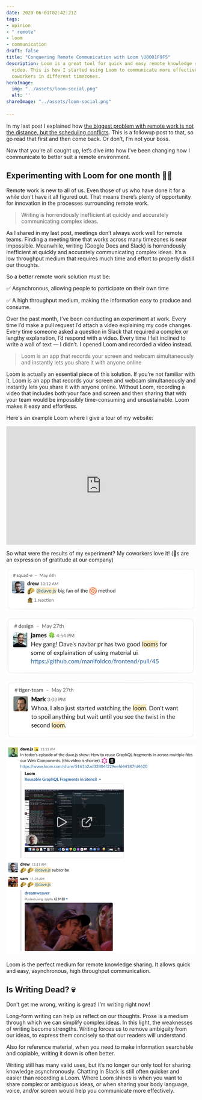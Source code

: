```yaml
---
date: 2020-06-01T02:42:21Z
tags:
- opinion
- " remote"
- loom
- communication
draft: false
title: "Conquering Remote Communication with Loom \U0001F9F5"
description: Loom is a great tool for quick and easy remote knowledge sharing with
  video. This is how I started using Loom to communicate more effectively with my
  coworkers in different timezones.
heroImage:
  img: "../assets/loom-social.png"
  alt: ''
shareImage: "../assets/loom-social.png"

---
```

In my last post I explained how [the biggest problem with remote work is not the distance, but the scheduling conflicts](https://davejs.dev/the-real-problem-with-remote-communication/). This is a followup post to that, so go read that first and then come back. Or don’t, I’m not your boss.

Now that you’re all caught up, let’s dive into how I’ve been changing how I communicate to better suit a remote environment.

## Experimenting with Loom for one month 👨‍🔬

Remote work is new to all of us. Even those of us who have done it for a while don’t have it all figured out. That means there’s plenty of opportunity for innovation in the processes surrounding remote work.

> Writing is horrendously inefficient at quickly and accurately communicating complex  ideas.

As I shared in my last post, meetings don’t always work well for remote teams. Finding a meeting time that works across many timezones is near impossible. Meanwhile, writing (Google Docs and Slack) is horrendously inefficient at quickly and accurately communicating complex ideas. It’s a low throughput medium that requires much time and effort to properly distill our thoughts.

So a better remote work solution must be:

✅ Asynchronous, allowing people to participate on their own time

✅ A high throughput medium, making the information easy to produce and consume.

Over the past month, I’ve been conducting an experiment at work. Every time I’d make a pull request I’d attach a video explaining my code changes. Every time someone asked a question in Slack that required a complex or lengthy explanation, I’d respond with a video. Every time I felt inclined to write a wall of text — I didn’t. I opened Loom and recorded a video instead.

> Loom is an app that records your screen and webcam simultaneously and instantly lets you share it with anyone online

Loom is actually an essential piece of this solution. If you’re not familiar with it, Loom is an app that records your screen and webcam simultaneously and instantly lets you share it with anyone online. Without Loom, recording a video that includes both your face and screen and then sharing that with your team would be impossibly time-consuming and unsustainable. Loom makes it easy and effortless.

Here's an example Loom where I give a tour of my website:

<div style="position: relative; padding-bottom: 62.5%; height: 0;"><iframe src="https://www.loom.com/embed/712fbe229d29455faa8c2640fde9447d" frameborder="0" webkitallowfullscreen mozallowfullscreen allowfullscreen style="position: absolute; top: 0; left: 0; width: 100%; height: 100%;"></iframe></div>

So what were the results of my experiment? My coworkers love it! (🌮s are an expression of gratitude at our company)

![Drew: taco emoji @dave.js big fan of the loom method](../assets/screen-shot-2020-05-27-at-10-48-28-pm.png)

![James: Hey gang! Dave's navbar PR has two good looms for some explanation of using material ui](../assets/screen-shot-2020-05-27-at-10-51-10-pm.png)

![Mark: Whoa, I also just started watching the loom. Don't want to spoil anything but wait until you see the twist in the second loom.](../assets/screen-shot-2020-05-27-at-10-51-43-pm.png)

![Dave.js: In today's episode of the dave.js show: How to reuse GraphQL fragments across multiple files in out Web Components. (linked Loom video.) Drew: taco emoji taco emoji @dave.js subscribe. Sam: taco emoji taco emoji @dave.js (dreamweaver gif)](../assets/screen-shot-2020-05-27-at-10-50-34-pm.png)

Loom is the perfect medium for remote knowledge sharing. It allows quick and easy, asynchronous, high throughput communication.

## Is Writing Dead? 💀

Don’t get me wrong, writing is great! I’m writing right now!

Long-form writing can help us reflect on our thoughts. Prose is a medium through which we can simplify complex ideas. In this light, the weaknesses of writing become strengths. Writing forces us to remove ambiguity from our ideas, to express them concisely so that our readers will understand.

Also for reference material, when you need to make information searchable and copiable, writing it down is often better.

Writing still has many valid uses, but it’s no longer our only tool for sharing knowledge asynchronously. Chatting in Slack is still often quicker and easier than recording a Loom. Where Loom shines is when you want to share complex or ambiguous ideas, or when sharing your body language, voice, and/or screen would help you communicate more effectively.